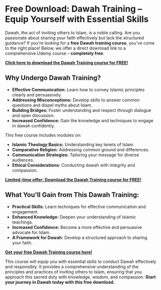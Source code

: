 # Free Download: Dawah Training – Equip Yourself with Essential Skills

Dawah, the act of inviting others to Islam, is a noble calling. Are you passionate about sharing your faith effectively but lack the structured guidance? If you're looking for a **free Dawah training course**, you've come to the right place! Below, we offer a direct download link to a comprehensive Udemy course – **completely free**.

[**Click here to download the Dawah Training course for FREE!**](https://udemywork.com/dawah-training)

## Why Undergo Dawah Training?

*   **Effective Communication:** Learn how to convey Islamic principles clearly and persuasively.
*   **Addressing Misconceptions:** Develop skills to answer common questions and dispel myths about Islam.
*   **Building Bridges:** Foster understanding and respect through dialogue and open discussion.
*   **Increased Confidence:** Gain the knowledge and techniques to engage in dawah confidently.

This free course includes modules on:

*   **Islamic Theology Basics:** Understanding key tenets of Islam.
*   **Comparative Religion:** Addressing common ground and differences.
*   **Communication Strategies:** Tailoring your message for diverse audiences.
*   **Ethical Considerations:** Conducting dawah with integrity and compassion.

[**Limited-time offer: Download the Dawah Training course for FREE!**](https://udemywork.com/dawah-training)

## What You'll Gain from This Dawah Training:

*   **Practical Skills:** Learn techniques for effective communication and engagement.
*   **Enhanced Knowledge:** Deepen your understanding of Islamic teachings.
*   **Increased Confidence:** Become a more effective and persuasive advocate for Islam.
*   **A Framework for Dawah:** Develop a structured approach to sharing your faith.

[**Get your free Dawah Training course here!**](https://udemywork.com/dawah-training)

This course will equip you with essential skills to conduct Dawah effectively and responsibly. It provides a comprehensive understanding of the principles and practices of inviting others to Islam, ensuring that you approach this sacred duty with knowledge, wisdom, and compassion. **Start your journey in Dawah today with this free download.**
